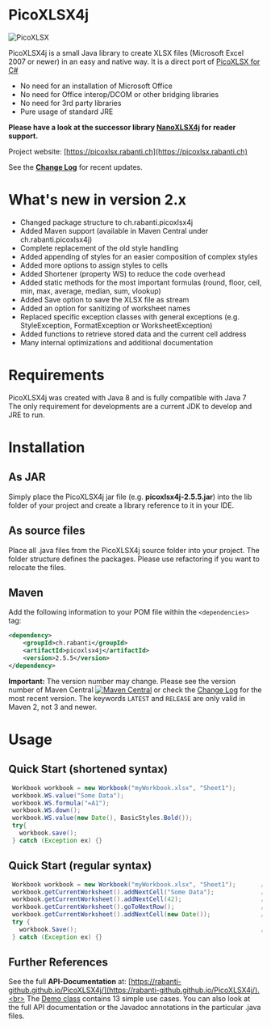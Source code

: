 # PicoXLSX4j
![PicoXLSX](https://rabanti-github.github.io/PicoXLSX/icons/PicoXLSX.png)


PicoXLSX4j is a small Java library to create XLSX files (Microsoft Excel 2007 or newer) in an easy and native way. It is a direct port of [PicoXLSX for C#](https://github.com/rabanti-github/PicoXLSX)

* No need for an installation of Microsoft Office
* No need for Office interop/DCOM or other bridging libraries
* No need for 3rd party libraries
* Pure usage of standard JRE

**Please have a look at the successor library [NanoXLSX4j](https://github.com/rabanti-github/NanoXLSX4j) for reader support.**

Project website: [https://picoxlsx.rabanti.ch](https://picoxlsx.rabanti.ch)

See the **[Change Log](https://github.com/rabanti-github/PicoXLSX4j/blob/master/Changelog.md)** for recent updates.

# What's new in version 2.x
* Changed package structure to ch.rabanti.picoxlsx4j
* Added Maven support (available in Maven Central under ch.rabanti.picoxlsx4j)
* Complete replacement of the old style handling
* Added appending of styles for an easier composition of complex styles
* Added more options to assign styles to cells
* Added Shortener (property WS) to reduce the code overhead
* Added static methods for the most important formulas (round, floor, ceil, min, max, average, median, sum, vlookup)
* Added Save option to save the XLSX file as stream
* Added an option for sanitizing of worksheet names
* Replaced specific exception classes with general exceptions (e.g. StyleException, FormatException or WorksheetException)
* Added functions to retrieve stored data and the current cell address
* Many internal optimizations and additional documentation

# Requirements
PicoXLSX4j was created with Java 8 and is fully compatible with Java 7<br>
The only requirement for developments are a current JDK to develop and JRE to run.

# Installation
## As JAR
Simply place the PicoXLSX4j jar file (e.g. **picoxlsx4j-2.5.5.jar**) into the lib folder of your project and create a library reference to it in your IDE.
## As source files
Place all .java files from the PicoXLSX4j source folder into your project. The folder structure defines the packages. Please use refactoring if you want to relocate the files.
## Maven ##
Add the following information to your POM file within the <code>&lt;dependencies&gt;</code> tag:
```xml
<dependency>
    <groupId>ch.rabanti</groupId>
    <artifactId>picoxlsx4j</artifactId>
    <version>2.5.5</version>
</dependency>
``` 

**Important:** The version number may change.
Please see the version number of Maven Central [![Maven Central](https://maven-badges.herokuapp.com/maven-central/ch.rabanti/picoxlsx4j/badge.svg)](https://maven-badges.herokuapp.com/maven-central/cz.jirutka.rsql/rsql-parser)
 or check the [Change Log](https://github.com/rabanti-github/PicoXLSX4j/blob/master/Changelog.md) for the most recent version. The keywords ```LATEST```  and ```RELEASE``` are only valid in Maven 2, not 3 and newer. 


# Usage
## Quick Start (shortened syntax)
```java
 Workbook workbook = new Workbook("myWorkbook.xlsx", "Sheet1");         // Create new workbook with a worksheet called Sheet1
 workbook.WS.value("Some Data");                                        // Add cell A1
 workbook.WS.formula("=A1");                                            // Add formula to cell B1
 workbook.WS.down();                                                    // Go to row 2
 workbook.WS.value(new Date(), BasicStyles.Bold());                     // Add formatted value to cell A2
 try{
   workbook.save();                                                     // Save the workbook as myWorkbook.xlsx
 } catch (Exception ex) {}
```

## Quick Start (regular syntax)
```java
 Workbook workbook = new Workbook("myWorkbook.xlsx", "Sheet1");       // Create new workbook with a worksheet called Sheet1
 workbook.getCurrentWorksheet().addNextCell("Some Data");             // Add cell A1
 workbook.getCurrentWorksheet().addNextCell(42);                      // Add cell B1
 workbook.getCurrentWorksheet().goToNextRow();                        // Go to row 2
 workbook.getCurrentWorksheet().addNextCell(new Date());              // Add cell A2
 try {
   workbook.Save();                                                   // Save the workbook as myWorkbook.xlsx
 } catch (Exception ex) {}
```

## Further References
See the full <b>API-Documentation</b> at: [https://rabanti-github.github.io/PicoXLSX4j/](https://rabanti-github.github.io/PicoXLSX4j/).<br>
The [Demo class](https://github.com/rabanti-github/PicoXLSX4j/blob/master/src/main/java/ch/rabanti/picoxlsx4j/demo/PicoXLSX4j.java) contains 13 simple use cases. You can also look at the full API documentation or the Javadoc annotations in the particular .java files.<br>

